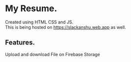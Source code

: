 # My Resume.  
Created using HTML CSS and JS.    \
This is being hosted on https://slackanshu.web.app as well.   
## Features.  
Upload and download File on Firebase Storage
 
  

